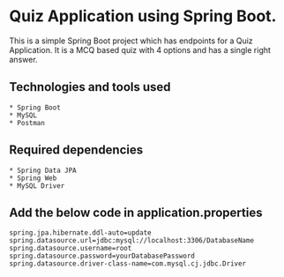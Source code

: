 # Quiz Application using Spring Boot.

This is a simple Spring Boot project which has endpoints for a Quiz Application. It is a MCQ based quiz with 4 options and has a single right answer.

## Technologies and tools used

    * Spring Boot
    * MySQL
    * Postman

## Required dependencies

    * Spring Data JPA
    * Spring Web
    * MySQL Driver

## Add the below code in application.properties

    spring.jpa.hibernate.ddl-auto=update
    spring.datasource.url=jdbc:mysql://localhost:3306/DatabaseName
    spring.datasource.username=root
    spring.datasource.password=yourDatabasePassword
    spring.datasource.driver-class-name=com.mysql.cj.jdbc.Driver



